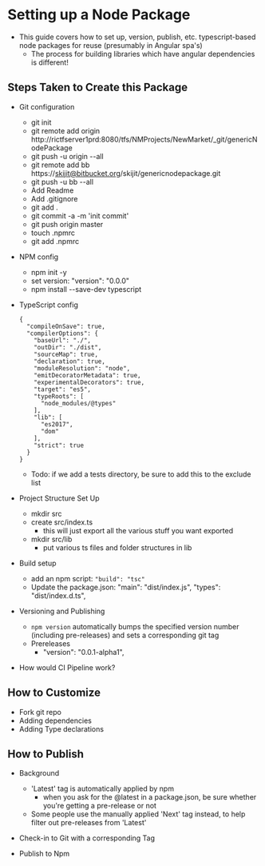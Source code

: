 Setting up a Node Package
============================

- This guide covers how to set up, version, publish, etc. typescript-based node packages for reuse (presumably in Angular spa's)
  - The process for building libraries which have angular dependencies is different!

## Steps Taken to Create this Package
- Git configuration
  - git init
  - git remote add origin http://rictfserver1prd:8080/tfs/NMProjects/NewMarket/_git/genericNodePackage
  - git push -u origin --all
  - git remote add bb https://skijit@bitbucket.org/skijit/genericnodepackage.git
  - git push -u bb --all
  - Add Readme
  - Add .gitignore
  - git add .
  - git commit -a -m 'init commit'
  - git push origin master
  - touch .npmrc
  - git add .npmrc

- NPM config
  - npm init -y
  - set version: "version": "0.0.0"
  - npm install --save-dev typescript 

- TypeScript config

  ```(json)
  {
    "compileOnSave": true,
    "compilerOptions": {
      "baseUrl": "./",
      "outDir": "./dist",
      "sourceMap": true,
      "declaration": true,
      "moduleResolution": "node",
      "emitDecoratorMetadata": true,
      "experimentalDecorators": true,
      "target": "es5",
      "typeRoots": [
        "node_modules/@types"
      ],
      "lib": [
        "es2017",
        "dom"
      ], 
      "strict": true      
    }
  }
  ```

  - Todo: if we add a tests directory, be sure to add this to the exclude list
- Project Structure Set Up
  - mkdir src
  - create src/index.ts
    - this will just export all the various stuff you want exported
  - mkdir src/lib
    - put various ts files and folder structures in lib
- Build setup
  - add an npm script: `"build": "tsc"`
  - Update the package.json:
      "main": "dist/index.js",
      "types": "dist/index.d.ts",
  
- Versioning and Publishing
  - `npm version` automatically bumps the specified version number (including pre-releases) and sets a corresponding git tag
  - Prereleases
    -  "version": "0.0.1-alpha1",
  

- How would CI Pipeline work?

## How to Customize
- Fork git repo
- Adding dependencies
- Adding Type declarations

## How to Publish
- Background
  - 'Latest' tag is automatically applied by npm
    - when you ask for the @latest in a package.json, be sure whether you're getting a pre-release or not
  - Some people use the manually applied 'Next' tag instead, to help filter out pre-releases from 'Latest'
- Check-in to Git with a corresponding Tag

- Publish to Npm